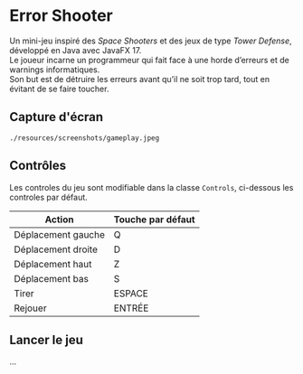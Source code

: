 # Error Shooter

Un mini-jeu inspiré des _Space Shooters_ et des jeux de type _Tower Defense_, développé en Java avec JavaFX 17.  
Le joueur incarne un programmeur qui fait face à une horde d’erreurs et de warnings informatiques.  
Son but est de détruire les erreurs avant qu’il ne soit trop tard, tout en évitant de se faire toucher.

## Capture d'écran

`./resources/screenshots/gameplay.jpeg`

## Contrôles

Les controles du jeu sont modifiable dans la classe `Controls`,
ci-dessous les controles par défaut.

| Action             | Touche par défaut |
| ------------------ | ----------------- |
| Déplacement gauche | Q                 |
| Déplacement droite | D                 |
| Déplacement haut   | Z                 |
| Déplacement bas    | S                 |
| Tirer              | ESPACE            |
| Rejouer            | ENTRÉE            |

## Lancer le jeu

...
